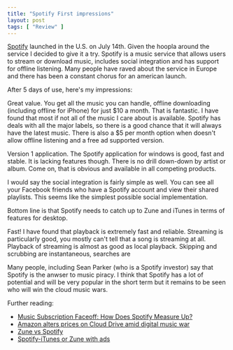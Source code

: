 ```yaml
---
title: "Spotify First impressions"
layout: post
tags: [ "Review" ]
---
```


[Spotify](http://spotify.com) launched in the U.S. on July 14th. Given the hoopla around the service I decided to give it a try. Spotify is a music service that allows users to stream or download music, includes social integration and has support for offline listening. Many people have raved about the service in Europe and there has been a constant chorus for an american launch.

After 5 days of use, here's my impressions:

Great value. You get all the music you can handle, offline downloading (including offline for iPhone) for just $10 a month. That is fantastic. I have found that most if not all of the music I care about is available. Spotify has deals with all the major labels, so there is a good chance that it will always have the latest music. There is also a $5 per month option when doesn't allow offline listening and a free ad supported version.

Version 1 application. The Spotify application for windows is good, fast and stable. It is lacking features though. There is no drill down-down by artist or album. Come on, that is obvious and available in all competing products.

I would say the social integration is fairly simple as well. You can see all your Facebook friends who have a Spotify account and view their shared playlists. This seems like the simplest possible social implementation.

Bottom line is that Spotify needs to catch up to Zune and iTunes in terms of features for desktop.

Fast! I have found that playback is extremely fast and reliable. Streaming is particularly good, you mostly can't tell that a song is streaming at all. Playback of streaming is almost as good as local playback. Skipping and scrubbing are instantaneous, searches are

Many people, including Sean Parker (who is a Spotify investor) say that Spotify is the anwser to music piracy. I think that Spotify has a lot of potential and will be very popular in the short term but it remains to be seen who will win the cloud music wars.

Further reading:

* [Music Subscription Faceoff: How Does Spotify Measure Up?](http://mashable.com/2011/07/20/spotify-infographic/)
* [Amazon alters prices on Cloud Drive amid digital music war](http://www.geekwire.com/2011/amazon-alters-prices-storage-cloud-drive-digital-music-war-escalates)
* [Zune vs Spotify](http://crave.cnet.co.uk/gadgets/zune-vs-spotify-50001134/)
* [Spotify-iTunes or Zune with ads](http://www.uisgeek.com/2011/07/14/spotifyitunes-or-zune-with-ads/)